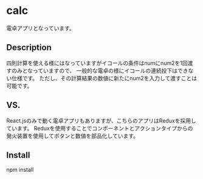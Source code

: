 # calc

電卓アプリとなっています。

## Description
四則計算を使える様にはなっていますがイコールの条件はnumにnum2を1回渡すのみとなっていますので、
一般的な電卓の様にイコールの連続投下はできない仕様です。
ただし、その計算結果の数値に新たにnum2を入力して渡すことは可能です。

## VS. 
React.jsのみで動く電卓アプリもありますが、こちらのアプリはReduxを採用しています。
Reduxを使用することでコンポーネントとアクションタイプからの発火装置を使用してボタンと数値を部品化しています。

## Install
npm install
